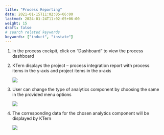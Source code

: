 ```yaml
---
title: "Process Reporting"
date: 2021-01-15T11:02:05+06:00
lastmod: 2024-01-24T11:02:05+06:00
weight: 15
draft: false
# search related keywords
keywords: ["induct", "instate"]
---
```


1. In the process cockpit, click on “Dashboard” to view the process dashboard

2. KTern displays the project – process integration report with process items in the y-axis and project items in the x-axis

   ![](https://storage.googleapis.com/ktern-public-files/product-documentation/process-report.png)

3. User can change the type of analytics component by choosing the same in the provided menu options

   ![](https://storage.googleapis.com/ktern-public-files/product-documentation/process-report-1.png)

4. The corresponding data for the chosen analytics component will be displayed by KTern

   ![](https://storage.googleapis.com/ktern-public-files/product-documentation/process-report-2.png)
